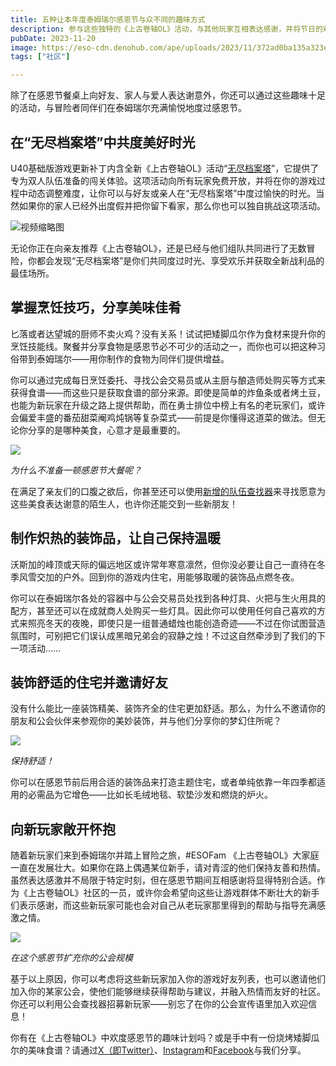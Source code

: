 ```yaml
---
title: 五种让本年度泰姆瑞尔感恩节与众不同的趣味方式
description: 参与这些独特的《上古卷轴OL》活动，与其他玩家互相表达感谢，并将节日的欢快气氛散播到整个泰姆瑞尔。
pubDate: 2023-11-20
image: https://eso-cdn.denohub.com/ape/uploads/2023/11/372ad0ba135a323e17f502279e815011.jpg
tags: ["社区"]

---
```


除了在感恩节餐桌上向好友、家人与爱人表达谢意外，你还可以通过这些趣味十足的活动，与冒险者同伴们在泰姆瑞尔充满愉悦地度过感恩节。

## 在“无尽档案塔”中共度美好时光

U40基础版游戏更新补丁内含全新《上古卷轴OL》活动“[无尽档案塔](/news/post/64849)”，它提供了专为双人队伍准备的闯关体验。这项活动向所有玩家免费开放，并将在你的游戏过程中动态调整难度，让你可以与好友或亲人在“无尽档案塔”中度过愉快的时光。当然如果你的家人已经外出度假并把你留下看家，那么你也可以独自挑战这项活动。

![视频缩略图](https://i.ytimg.com/vi/Cu44AbMOuF8/maxresdefault.jpg)

无论你正在向亲友推荐《上古卷轴OL》，还是已经与他们组队共同进行了无数冒险，你都会发现“无尽档案塔”是你们共同度过时光、享受欢乐并获取全新战利品的最佳场所。

## 掌握烹饪技巧，分享美味佳肴

匕落或者达望城的厨师不卖火鸡？没有关系！试试把矮脚瓜尔作为食材来提升你的烹饪技能线。聚餐并分享食物是感恩节必不可少的活动之一，而你也可以把这种习俗带到泰姆瑞尔——用你制作的食物为同伴们提供增益。

你可以通过完成每日烹饪委托、寻找公会交易员或从主厨与酿造师处购买等方式来获得食谱——而这些只是获取食谱的部分来源。即使是简单的炸鱼条或者烤土豆，也能为新玩家在升级之路上提供帮助，而在勇士排位中榜上有名的老玩家们，或许会偏爱丰盛的番茄甜菜阉鸡炖锅等复杂菜式——前提是你懂得这道菜的做法。但无论你分享的是哪种美食，心意才是最重要的。

![](https://eso-cdn.denohub.com/ape/uploads/2023/11/57fb27a832be7a8e3a9bc86063897c1c.jpg)

<p class="text-gray-500 text-sm text-center"><i>为什么不准备一顿感恩节大餐呢？</i></p>

在满足了亲友们的口腹之欲后，你甚至还可以使用[新增的队伍查找器](/news/post/64897)来寻找愿意为这些美食表达谢意的陌生人，也许你还能交到一些新朋友！

## 制作炽热的装饰品，让自己保持温暖

沃斯加的峰顶或天际的偏远地区或许常年寒意凛然，但你没必要让自己一直待在冬季风雪交加的户外。回到你的游戏内住宅，用能够取暖的装饰品点燃冬夜。

你可以在泰姆瑞尔各处的容器中与公会交易员处找到各种灯具、火把与生火用具的配方，甚至还可以在成就商人处购买一些灯具。因此你可以使用任何自己喜欢的方式来照亮冬天的夜晚，即使只是一组普通蜡烛也能创造奇迹——不过在你试图营造氛围时，可别把它们误认成黑暗兄弟会的寂静之烛！不过这自然牵涉到了我们的下一项活动……

## 装饰舒适的住宅并邀请好友

没有什么能比一座装饰精美、装饰齐全的住宅更加舒适。那么，为什么不邀请你的朋友和公会伙伴来参观你的美妙装饰，并与他们分享你的梦幻住所呢？

![](https://eso-cdn.denohub.com/ape/uploads/2023/11/07f148f7c04f641699fa4abf5d611d44.jpg)

<p class="text-gray-500 text-sm text-center"><i>保持舒适！</i></p>

你可以在感恩节前后用合适的装饰品来打造主题住宅，或者单纯依靠一年四季都适用的必需品为它增色——比如长毛绒地毯、软垫沙发和燃烧的炉火。

## 向新玩家敞开怀抱

随着新玩家们来到泰姆瑞尔并踏上冒险之旅，#ESOFam
《上古卷轴OL》大家庭一直在发展壮大。如果你在路上偶遇某位新手，请对青涩的他们保持友善和热情。虽然表达感激并不局限于特定时刻，但在感恩节期间互相感谢将显得特别合适。作为《上古卷轴OL》社区的一员，或许你会希望向这些让游戏群体不断壮大的新手们表示感谢，而这些新玩家可能也会对自己从老玩家那里得到的帮助与指导充满感激之情。

![](https://eso-cdn.denohub.com/ape/uploads/2023/11/88b4f4b6248b1429c1ee387b73875d1b.jpg)

<p class="text-gray-500 text-sm text-center"><i>在这个感恩节扩充你的公会规模</i></p>

基于以上原因，你可以考虑将这些新玩家加入你的游戏好友列表，也可以邀请他们加入你的某家公会，使他们能够继续获得帮助与建议，并融入热情而友好的社区。你还可以利用公会查找器招募新玩家——别忘了在你的公会宣传语里加入欢迎信息！

你有在《上古卷轴OL》中欢度感恩节的趣味计划吗？或是手中有一份烧烤矮脚瓜尔的美味食谱？请通过[X（即Twitter）](https://twitter.com/TESOnline)、[Instagram](https://www.instagram.com/elderscrollsonline/)和[Facebook](https://www.facebook.com/elderscrollsonline)与我们分享。

